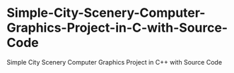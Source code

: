 # Simple-City-Scenery-Computer-Graphics-Project-in-C-with-Source-Code
Simple City Scenery  Computer Graphics Project in C++ with  Source Code
